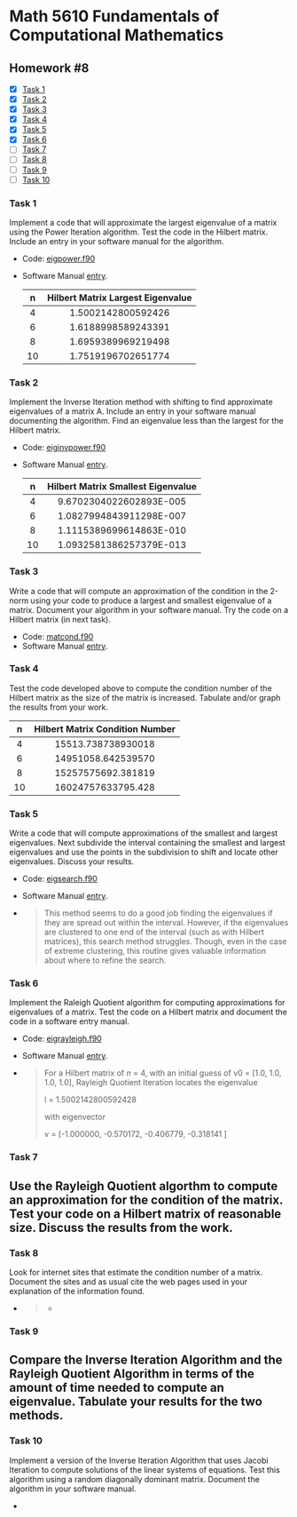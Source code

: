 # Math 5610 Fundamentals of Computational Mathematics

## Homework #8

- [x] [Task 1](#task-1)
- [x] [Task 2](#task-2)
- [x] [Task 3](#task-3)
- [x] [Task 4](#task-4)
- [x] [Task 5](#task-5)
- [x] [Task 6](#task-6)
- [ ] [Task 7](#task-7)
- [ ] [Task 8](#task-8)
- [ ] [Task 9](#task-9)
- [ ] [Task 10](#task-10)

### Task 1
Implement a code that will approximate the largest eigenvalue of a matrix using the Power Iteration algorithm. Test the code in the Hilbert matrix. Include an entry in your software manual for the algorithm.
- Code: [eigpower.f90](eigpower.f90)
- Software Manual [entry](Software_Manual/eigpower.md).

  |  n   | Hilbert Matrix Largest Eigenvalue |
  | :--: | :-------------------------------: |
  |  4   |        1.5002142800592426         |
  |  6   |        1.6188998589243391         |
  |  8   |        1.6959389969219498         |
  |  10  |        1.7519196702651774         |

### Task 2
Implement the Inverse Iteration method with shifting to find approximate eigenvalues of a matrix A. Include an entry in your software manual documenting the algorithm. Find an eigenvalue less than the largest for the Hilbert matrix.
- Code: [eiginvpower.f90](eiginvpower.f90)
- Software Manual [entry](Software_Manual/eiginvpower.md).

  |  n   | Hilbert Matrix Smallest Eigenvalue |
  | :--: | :--------------------------------: |
  |  4   |      9.6702304022602893E-005       |
  |  6   |      1.0827994843911298E-007       |
  |  8   |      1.1115389699614863E-010       |
  |  10  |      1.0932581386257379E-013       |

### Task 3
Write a code that will compute an approximation of the condition in the 2-norm using your code to produce a largest and smallest eigenvalue of a matrix. Document your algorithm in your software manual. Try the code on a Hilbert matrix (in next task).
- Code: [matcond.f90](matcond.f90)
- Software Manual [entry](Software_Manual/matcond.md).

### Task 4
Test the code developed above to compute the condition number of the Hilbert matrix as the size of the matrix is increased. Tabulate and/or graph the results from your work.

|  n   | Hilbert Matrix Condition Number |
| :--: | :-----------------------------: |
|  4   |       15513.738738930018        |
|  6   |       14951058.642539570        |
|  8   |       15257575692.381819        |
|  10  |       16024757633795.428        |

### Task 5
Write a code that will compute approximations of the smallest and largest eigenvalues. Next subdivide the interval containing the smallest and largest eigenvalues and use the points in the subdivision to shift and locate other eigenvalues. Discuss your results.
- Code: [eigsearch.f90](eigsearch.f90)

- Software Manual [entry](Software_Manual/eigsearch.md).

- > This method seems to do a good job finding the eigenvalues if they are spread out within the interval. However, if the eigenvalues are clustered to one end of the interval (such as with Hilbert matrices), this search method struggles. Though, even in the case of extreme clustering, this routine gives valuable information about where to refine the search.

### Task 6
Implement the Raleigh Quotient algorithm for computing approximations for eigenvalues of a matrix. Test the code on a Hilbert matrix and document the code in a software entry manual.
- Code: [eigrayleigh.f90](eigrayleigh.f90)

- Software Manual [entry](Software_Manual/eigrayleigh.md).

- > For a Hilbert matrix of _n_ = 4, with an initial guess of v0 = [1.0, 1.0, 1.0, 1.0], Rayleigh Quotient Iteration locates the eigenvalue 
  >
  > l = 1.5002142800592428
  >
  > with eigenvector 
  >
  > v = [-1.000000,      -0.570172,     -0.406779,      -0.318141 ]


### Task 7
Use the Rayleigh Quotient algorthm to compute an approximation for the condition of the matrix. Test your code on a Hilbert matrix of reasonable size. Discuss the results from the work.
- 


### Task 8
Look for internet sites that estimate the condition number of a matrix. Document the sites and as usual cite the web pages used in your explanation of the information found.
- > 
  >
  > - 


### Task 9
Compare the Inverse Iteration Algorithm and the Rayleigh Quotient Algorithm in terms of the amount of time needed to compute an eigenvalue. Tabulate your results for the two methods.
- 

### Task 10
Implement a version of the Inverse Iteration Algorithm that uses Jacobi Iteration to compute solutions of the linear systems of equations. Test this algorithm using a random diagonally dominant matrix. Document the algorithm in your software manual.

- 